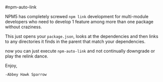 #npm-auto-link

NPM5 has completely screwed `npm link` development for multi-module developers who need to develop 1 feature among more than one package without craziness.

This just opens your `package.json`, looks at the dependencies and then links to any directories it finds in the parent that match your dependencies.

now you can just execute `npm-auto-link` and not continually downgrade or play the relink dance.

Enjoy,

    -Abbey Hawk Sparrow
